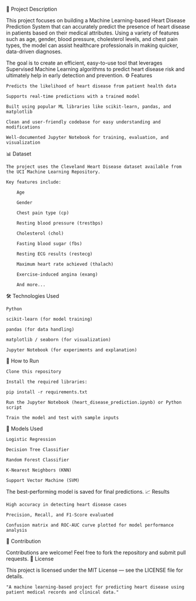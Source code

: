 📝 Project Description

This project focuses on building a Machine Learning-based Heart Disease Prediction System that can accurately predict the presence of heart disease in patients based on their medical attributes.
Using a variety of features such as age, gender, blood pressure, cholesterol levels, and chest pain types, the model can assist healthcare professionals in making quicker, data-driven diagnoses.

The goal is to create an efficient, easy-to-use tool that leverages Supervised Machine Learning algorithms to predict heart disease risk and ultimately help in early detection and prevention.
⚙️ Features

    Predicts the likelihood of heart disease from patient health data

    Supports real-time predictions with a trained model

    Built using popular ML libraries like scikit-learn, pandas, and matplotlib

    Clean and user-friendly codebase for easy understanding and modifications

    Well-documented Jupyter Notebook for training, evaluation, and visualization

📊 Dataset

    The project uses the Cleveland Heart Disease dataset available from the UCI Machine Learning Repository.

    Key features include:

        Age

        Gender

        Chest pain type (cp)

        Resting blood pressure (trestbps)

        Cholesterol (chol)

        Fasting blood sugar (fbs)

        Resting ECG results (restecg)

        Maximum heart rate achieved (thalach)

        Exercise-induced angina (exang)

        And more...

🛠️ Technologies Used

    Python

    scikit-learn (for model training)

    pandas (for data handling)

    matplotlib / seaborn (for visualization)

    Jupyter Notebook (for experiments and explanation)

🚀 How to Run

    Clone this repository

    Install the required libraries:

    pip install -r requirements.txt

    Run the Jupyter Notebook (heart_disease_prediction.ipynb) or Python script

    Train the model and test with sample inputs

🎯 Models Used

    Logistic Regression

    Decision Tree Classifier

    Random Forest Classifier

    K-Nearest Neighbors (KNN)

    Support Vector Machine (SVM)

The best-performing model is saved for final predictions.
📈 Results

    High accuracy in detecting heart disease cases

    Precision, Recall, and F1-Score evaluated

    Confusion matrix and ROC-AUC curve plotted for model performance analysis

🤝 Contribution

Contributions are welcome! Feel free to fork the repository and submit pull requests.
📄 License

This project is licensed under the MIT License — see the LICENSE file for details.


    "A machine learning-based project for predicting heart disease using patient medical records and clinical data."
